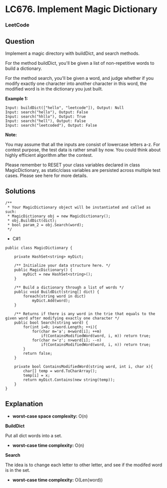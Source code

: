 # LC676. Implement Magic Dictionary

### LeetCode

## Question

Implement a magic directory with buildDict, and search methods.

For the method buildDict, you'll be given a list of non-repetitive words to build a dictionary.

For the method search, you'll be given a word, and judge whether if you modify exactly one character into another character in this word, the modified word is in the dictionary you just built.

**Example 1:**

```
Input: buildDict(["hello", "leetcode"]), Output: Null
Input: search("hello"), Output: False
Input: search("hhllo"), Output: True
Input: search("hell"), Output: False
Input: search("leetcoded"), Output: False
```

**Note:**

You may assume that all the inputs are consist of lowercase letters a-z.
For contest purpose, the test data is rather small by now. You could think about highly efficient algorithm after the contest.

Please remember to RESET your class variables declared in class MagicDictionary, as static/class variables are persisted across multiple test cases. Please see here for more details.

## Solutions

```
/**
 * Your MagicDictionary object will be instantiated and called as such:
 * MagicDictionary obj = new MagicDictionary();
 * obj.BuildDict(dict);
 * bool param_2 = obj.Search(word);
 */
```

* C#1
```
public class MagicDictionary {

    private HashSet<string> myDict;
    
    /** Initialize your data structure here. */
    public MagicDictionary() {
        myDict = new HashSet<string>();
    }
    
    /** Build a dictionary through a list of words */
    public void BuildDict(string[] dict) {
        foreach(string word in dict)
            myDict.Add(word);
    }
    
    /** Returns if there is any word in the trie that equals to the given word after modifying exactly one character */
    public bool Search(string word) {
        for(int i=0; i<word.Length; ++i){
            for(char m='a'; m<word[i]; ++m)
                if(ContainsModifiedWord(word, i, m)) return true;
            for(char n='z'; n>word[i]; --n)
                if(ContainsModifiedWord(word, i, n)) return true;
        }
        return false;
    }
    
    private bool ContainsModifiedWord(string word, int i, char x){
        char[] temp = word.ToCharArray();
        temp[i] = x;
        return myDict.Contains(new string(temp));
    }
}
```

## Explanation

* **worst-case space complexity:** O(n)

**BuildDict**

Put all dict words into a set.

* **worst-case time complexity:** O(n)

**Search**

The idea is to change each letter to other letter, and see if the modifed word is in the set.

* **worst-case time complexity:** O(Len(word))


